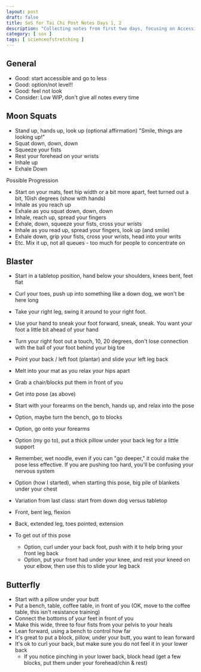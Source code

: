 ```yaml
---
layout: post
draft: false
title: SoS for Tai Chi Post Notes Days 1, 2
description: "Collecting notes from first two days, focusing on Accessible and working way lower, remember, feel, and noodle, I personally find doing several of the poses in another option improve the pose, when I don't this, it's my ego 'OH, look how stretchy I am' - doesn't help."
category: [ sos ]
tags: [ scienceofstretching ]
---
```


## General
* Good: start accessible and go to less
* Good: option/not level!!
* Good: feel not look
* Consider: Low WIP, don't give all notes every time

## Moon Squats
* Stand up, hands up, look up (optional affirmation) "Smile, things are looking up!"
* Squat down, down, down 
* Squeeze your fists
* Rest your forehead on your wrists
* Inhale up
* Exhale Down

Possible Progression
* Start on your mats, feet hip width or a bit more apart, feet turned out a bit, 10ish degrees (show with hands)
* Inhale as you reach up
* Exhale as you squat down, down, down
* Inhale, reach up, spread your fingers
* Exhale, down, squeeze your fists, cross your wrists
* Inhale as you read up, spread your fingers, look up (and smile)
* Exhale down, grip your fists, cross your wrists, head into your writs
* Etc. Mix it up, not all queues - too much for people to concentrate on

## Blaster
* Start in a tabletop position, hand below your shoulders, knees bent, feet flat
* Curl your toes, push up into something like a down dog, we won't be here long
* Take your right leg, swing it around to your right foot.
* Use your hand to sneak your foot forward, sneak, sneak. You want your foot a little bit ahead of your hand
* Turn your right foot out a touch, 10, 20 degrees, don't lose connection with the ball of your foot behind your big toe
* Point your back / left foot (plantar) and slide your left leg back
* Melt into your mat as you relax your hips apart

* Grab a chair/blocks put them in front of you
* Get into pose (as above)
* Start with your forearms on the bench, hands up, and relax into the pose
* Option, maybe turn the bench, go to blocks
* Option, go onto your forearms
* Option (my go to), put a thick pillow under your back leg for a little support
* Remember, wet noodle, even if you can "go deeper," it could make the pose less effective. If you are pushing too hard, you'll be confusing your nervous system
* Option (how I started), when starting this pose, big pile of blankets under your chest

* Variation from last class: start from down dog versus tabletop

* Front, bent leg, flexion
* Back, extended leg, toes pointed, extension

* To get out of this pose
  * Option, curl under your back foot, push with it to help bring your front leg back
  * Option, put your front had under your knee, and rest your kneed on your elbow, then use this to slide your leg back

## Butterfly
* Start with a pillow under your butt
* Put a bench, table, coffee table, in front of you (OK, move to the coffee table, this isn't resistance training)
* Connect the bottoms of your feet in front of you
* Make this wide, three to four fists from your pelvis to your heals
* Lean forward, using a bench to control how far
* It's great to put a block, pillow, under your butt, you want to lean forward
* It's ok to curl your back, but make sure you do not feel it in your lower back
  * If you notice pinching in your lower back, block head (get a few blocks, put them under your forehead/chin & rest)

